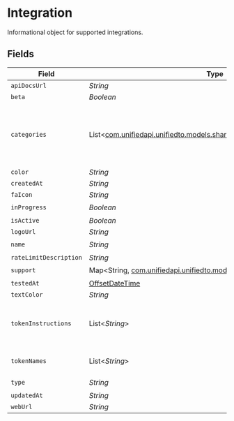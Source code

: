 # Integration

Informational object for supported integrations.


## Fields

| Field                                                                                                                              | Type                                                                                                                               | Required                                                                                                                           | Description                                                                                                                        |
| ---------------------------------------------------------------------------------------------------------------------------------- | ---------------------------------------------------------------------------------------------------------------------------------- | ---------------------------------------------------------------------------------------------------------------------------------- | ---------------------------------------------------------------------------------------------------------------------------------- |
| `apiDocsUrl`                                                                                                                       | *String*                                                                                                                           | :heavy_minus_sign:                                                                                                                 | N/A                                                                                                                                |
| `beta`                                                                                                                             | *Boolean*                                                                                                                          | :heavy_minus_sign:                                                                                                                 | N/A                                                                                                                                |
| `categories`                                                                                                                       | List<[com.unifiedapi.unifiedto.models.shared.PropertyIntegrationCategories](../../models/shared/PropertyIntegrationCategories.md)> | :heavy_check_mark:                                                                                                                 | The categories of support solutions that this integration has                                                                      |
| `color`                                                                                                                            | *String*                                                                                                                           | :heavy_minus_sign:                                                                                                                 | N/A                                                                                                                                |
| `createdAt`                                                                                                                        | *String*                                                                                                                           | :heavy_minus_sign:                                                                                                                 | N/A                                                                                                                                |
| `faIcon`                                                                                                                           | *String*                                                                                                                           | :heavy_minus_sign:                                                                                                                 | N/A                                                                                                                                |
| `inProgress`                                                                                                                       | *Boolean*                                                                                                                          | :heavy_check_mark:                                                                                                                 | N/A                                                                                                                                |
| `isActive`                                                                                                                         | *Boolean*                                                                                                                          | :heavy_minus_sign:                                                                                                                 | N/A                                                                                                                                |
| `logoUrl`                                                                                                                          | *String*                                                                                                                           | :heavy_minus_sign:                                                                                                                 | N/A                                                                                                                                |
| `name`                                                                                                                             | *String*                                                                                                                           | :heavy_check_mark:                                                                                                                 | N/A                                                                                                                                |
| `rateLimitDescription`                                                                                                             | *String*                                                                                                                           | :heavy_minus_sign:                                                                                                                 | N/A                                                                                                                                |
| `support`                                                                                                                          | Map<String, [com.unifiedapi.unifiedto.models.shared.IntegrationSupport](../../models/shared/IntegrationSupport.md)>                | :heavy_check_mark:                                                                                                                 | N/A                                                                                                                                |
| `testedAt`                                                                                                                         | [OffsetDateTime](https://docs.oracle.com/javase/8/docs/api/java/time/OffsetDateTime.html)                                          | :heavy_minus_sign:                                                                                                                 | N/A                                                                                                                                |
| `textColor`                                                                                                                        | *String*                                                                                                                           | :heavy_minus_sign:                                                                                                                 | N/A                                                                                                                                |
| `tokenInstructions`                                                                                                                | List<*String*>                                                                                                                     | :heavy_minus_sign:                                                                                                                 | instructions for the user on how to find the token/key                                                                             |
| `tokenNames`                                                                                                                       | List<*String*>                                                                                                                     | :heavy_minus_sign:                                                                                                                 | if auth_types = 'token'                                                                                                            |
| `type`                                                                                                                             | *String*                                                                                                                           | :heavy_check_mark:                                                                                                                 | N/A                                                                                                                                |
| `updatedAt`                                                                                                                        | *String*                                                                                                                           | :heavy_minus_sign:                                                                                                                 | N/A                                                                                                                                |
| `webUrl`                                                                                                                           | *String*                                                                                                                           | :heavy_minus_sign:                                                                                                                 | N/A                                                                                                                                |